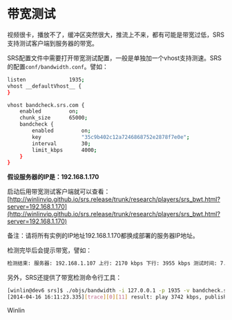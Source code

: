 # 带宽测试

视频很卡，播放不了，缓冲区突然很大，推流上不来，都有可能是带宽过低，SRS支持测试客户端到服务器的带宽。

SRS配置文件中需要打开带宽测试配置，一般是单独加一个vhost支持测速。SRS的配置`conf/bandwidth.conf`。譬如：

```bash
listen              1935;
vhost __defaultVhost__ {
}

vhost bandcheck.srs.com {
    enabled         on;
    chunk_size      65000;
    bandcheck {
        enabled         on;
        key             "35c9b402c12a7246868752e2878f7e0e";
        interval        30;
        limit_kbps      4000;
    }
}
```

<strong>假设服务器的IP是：192.168.1.170</strong>

启动后用带宽测试客户端就可以查看：[http://winlinvip.github.io/srs.release/trunk/research/players/srs_bwt.html?server=192.168.1.170](http://winlinvip.github.io/srs.release/trunk/research/players/srs_bwt.html?server=192.168.1.170)

备注：请将所有实例的IP地址192.168.1.170都换成部署的服务器IP地址。

检测完毕后会提示带宽，譬如：

```bash
检测结束: 服务器: 192.168.1.107 上行: 2170 kbps 下行: 3955 kbps 测试时间: 7.012 秒
```

另外，SRS还提供了带宽检测命令行工具：

```bash
[winlin@dev6 srs]$ ./objs/bandwidth -i 127.0.0.1 -p 1935 -v bandcheck.srs.com -k 35c9b402c12a7246868752e2878f7e0e
[2014-04-16 16:11:23.335][trace][0][11] result: play 3742 kbps, publish 149 kbps, check time 7.0900 S
```

Winlin